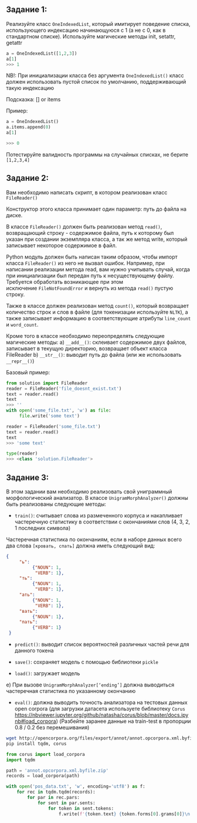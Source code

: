 ## Задание 1:

Реализуйте класс ```OneIndexedList```, который имитирует поведение списка, использующего индексацию начинающуюся с 1 (а не с 0, как в стандартном списке). Используйте магические методы init, setattr, getattr

```python
a = OneIndexedList([1,2,3])
a[1]
>>> 1
```

NB!: 
При инициализации класса без аргумента ```OneIndexedList()```
класс должен использовать пустой список по умолчанию, поддерживающий такую индексацию

Подсказка:
[] or items

Пример:

```python
a = OneIndexedList()
a.items.append(0)
a[1]

>>> 0
```

Потестируйте валидность программы на случайных списках, не берите ```[1,2,3,4]```


## Задание 2:

Вам необходимо написать скрипт, в котором реализован класс ```FileReader()```

Конструктор этого класса принимает один параметр: путь до файла на диске. 

В классе ```FileReader()``` должен быть реализован метод ```read()```, возвращающий строку - содержимое файла, путь к которому был указан при создании экземпляра класса, а так же метод write, который записывает некоторое содержимое в файл. 

Python модуль должен быть написан таким образом, чтобы импорт класса ```FileReader()``` из него не вызвал ошибок. Например, при написании реализации метода read, вам нужно учитывать случай, когда при инициализации был передан путь к несуществующему файлу. Требуется обработать возникающее при этом исключение ```FileNotFoundError``` и вернуть из метода ```read()``` пустую строку.

Также в классе должен реализован метод ```count()```, который возвращает количество строк и слов в файле (для токенизации используйте ```NLTK```), а также записывает информацию в соответствующие атрибуты ```line_count``` и ```word_count```.

Кроме того в классе необходимо переопределять следующие магические методы:
a) ```__add__()```: склеивает содержимое двух файлов, записывает в текущую директорию, возвращает объект класса FileReader
b) ```__str__()```: выводит путь до файла (или же использовать ```__repr__()```)

Базовый пример:
```python
from solution import FileReader
reader = FileReader('file_doesnt_exist.txt')
text = reader.read()
text
>>> ''
with open('some_file.txt', 'w') as file:
     file.write('some text')

reader = FileReader('some_file.txt')
text = reader.read()
text
>>> 'some text'

type(reader)
>>> <class 'solution.FileReader'>
```


## Задание 3:

В этом задании вам необходимо реализовать свой униграммный морфологический анализатор. В классе ```UnigramMorphAnalyzer()``` должны быть реализованы следующие методы:

 * ```train()```: считывает слова из размеченного корпуса и накапливает частеречную статистику в соответствии с  окончаниями слов (4, 3, 2, 1 последних символа)

Частеречная статистика по окончаниям, если в наборе данных всего два слова ```[кровать, спать]``` должна иметь следующий вид:

```json
{
     "ь": 
          {"NOUN": 1, 
           "VERB": 1},
     "ть": 
          {"NOUN": 1, 
           "VERB": 1},
     "ать":
          {"NOUN": 1, 
           "VERB": 1},
     "вать":
          {"NOUN": 1},
     "пать":
          {"VERB": 1}
 }
 ```
 
 * ```predict()```: выводит список вероятностей различных частей речи для данного токена 
 
 * ```save()```: сохраняет модель с помощью библиотеки ```pickle```

 * ```load()```: загружает модель
 
 e) При вызове  ```UnigramMorphAnalyzer[‘ending’]``` должна выводиться частеречная статистика по указанному окончанию
 
 * ```eval()```: должна выводить точность анализатора на тестовых данных open corpora (для загрузки датасета используете библиотеку ```Corus``` https://nbviewer.jupyter.org/github/natasha/corus/blob/master/docs.ipynb#load_corpora)
(Разбейте заранее данные на train-test в пропорции 0.8 / 0.2 без перемешивания)


```bash
wget http://opencorpora.org/files/export/annot/annot.opcorpora.xml.byfile.zip
pip install tqdm, corus
```

```python
from corus import load_corpora
import tqdm

path = 'annot.opcorpora.xml.byfile.zip'
records = load_corpora(path)

with open('pos_data.txt', 'w', encoding='utf8') as f:
    for rec in tqdm.tqdm(records):
        for par in rec.pars:
            for sent in par.sents:
                for token in sent.tokens:
                    f.write(f'{token.text} {token.forms[0].grams[0]}\n')
```
